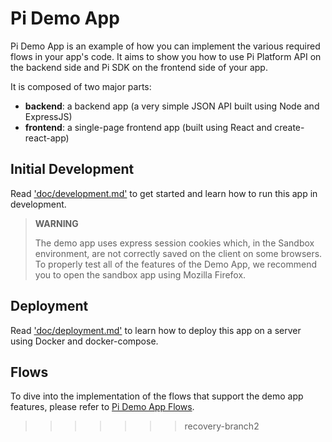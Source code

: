 # Pi Demo App

Pi Demo App is an example of how you can implement the various required flows in your app's code.
It aims to show you how to use Pi Platform API on the backend side and Pi SDK on the frontend side of your app.


It is composed of two major parts:

* **backend**: a backend app (a very simple JSON API built using Node and ExpressJS)
* **frontend**: a single-page frontend app (built using React and create-react-app)


## Initial Development

Read ['doc/development.md'](./doc/development.md) to get started and learn how to run this app in development.

> **WARNING**
>
> The demo app uses express session cookies which, in the Sandbox environment, are not correctly saved on the client on some browsers.
> To properly test all of the features of the Demo App, we recommend you to open the sandbox app using Mozilla Firefox.


## Deployment

Read ['doc/deployment.md'](./doc/deployment.md) to learn how to deploy this app on a server using Docker and docker-compose.


## Flows

To dive into the implementation of the flows that support the demo app features, please refer to
[Pi Demo App Flows](./FLOWS.md).
>>>>>>> recovery-branch2
